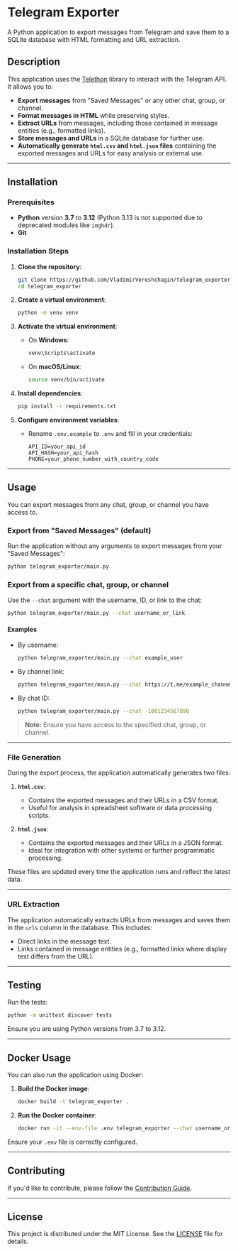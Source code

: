 # Telegram Exporter

A Python application to export messages from Telegram and save them to a SQLite database with HTML formatting and URL extraction.

## Description

This application uses the [Telethon](https://github.com/LonamiWebs/Telethon) library to interact with the Telegram API. It allows you to:

- **Export messages** from "Saved Messages" or any other chat, group, or channel.
- **Format messages in HTML** while preserving styles.
- **Extract URLs** from messages, including those contained in message entities (e.g., formatted links).
- **Store messages and URLs** in a SQLite database for further use.
- **Automatically generate `html.csv` and `html.json` files** containing the exported messages and URLs for easy analysis or external use.

---

## Installation

### Prerequisites

- **Python** version **3.7** to **3.12** (Python 3.13 is not supported due to deprecated modules like `imghdr`).
- **Git**

### Installation Steps

1. **Clone the repository**:

   ```bash
   git clone https://github.com/VladimirVereshchagin/telegram_exporter.git
   cd telegram_exporter
   ```

2. **Create a virtual environment**:

   ```bash
   python -m venv venv
   ```

3. **Activate the virtual environment**:

   - On **Windows**:

     ```bash
     venv\Scripts\activate
     ```

   - On **macOS/Linux**:

     ```bash
     source venv/bin/activate
     ```

4. **Install dependencies**:

   ```bash
   pip install -r requirements.txt
   ```

5. **Configure environment variables**:
   - Rename `.env.example` to `.env` and fill in your credentials:

     ```env
     API_ID=your_api_id
     API_HASH=your_api_hash
     PHONE=your_phone_number_with_country_code
     ```

---

## Usage

You can export messages from any chat, group, or channel you have access to.

### Export from "Saved Messages" (default)

Run the application without any arguments to export messages from your "Saved Messages":

```bash
python telegram_exporter/main.py
```

### Export from a specific chat, group, or channel

Use the `--chat` argument with the username, ID, or link to the chat:

```bash
python telegram_exporter/main.py --chat username_or_link
```

#### Examples

- By username:

  ```bash
  python telegram_exporter/main.py --chat example_user
  ```

- By channel link:

  ```bash
  python telegram_exporter/main.py --chat https://t.me/example_channel
  ```

- By chat ID:

  ```bash
  python telegram_exporter/main.py --chat -1001234567890
  ```

> **Note:** Ensure you have access to the specified chat, group, or channel.

---

### File Generation

During the export process, the application automatically generates two files:

1. **`html.csv`**:
   - Contains the exported messages and their URLs in a CSV format.
   - Useful for analysis in spreadsheet software or data processing scripts.

2. **`html.json`**:
   - Contains the exported messages and their URLs in a JSON format.
   - Ideal for integration with other systems or further programmatic processing.

These files are updated every time the application runs and reflect the latest data.

---

### URL Extraction

The application automatically extracts URLs from messages and saves them in the `urls` column in the database. This includes:

- Direct links in the message text.
- Links contained in message entities (e.g., formatted links where display text differs from the URL).

---

## Testing

Run the tests:

```bash
python -m unittest discover tests
```

Ensure you are using Python versions from 3.7 to 3.12.

---

## Docker Usage

You can also run the application using Docker:

1. **Build the Docker image**:

   ```bash
   docker build -t telegram_exporter .
   ```

2. **Run the Docker container**:

   ```bash
   docker run -it --env-file .env telegram_exporter --chat username_or_link
   ```

Ensure your `.env` file is correctly configured.

---

## Contributing

If you'd like to contribute, please follow the [Contribution Guide](CONTRIBUTING.md).

---

## License

This project is distributed under the MIT License. See the [LICENSE](LICENSE) file for details.
